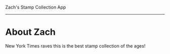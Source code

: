 Zach's Stamp Collection App
___

# About Zach

New York Times raves this is the best stamp collection of the ages!